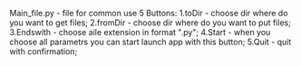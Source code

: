 Main_file.py - file for common use
5 Buttons:
1.toDir - choose dir where do you want to get files;
2.fromDir - choose dir where do you want to put files;
3.Endswith - choose аile extension in format ".py";
4.Start - when you choose all parametrs you can start launch app with this button;
5.Quit - quit with confirmation;
